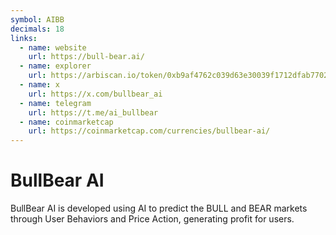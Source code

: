 ```yaml
---
symbol: AIBB
decimals: 18
links:
  - name: website
    url: https://bull-bear.ai/
  - name: explorer
    url: https://arbiscan.io/token/0xb9af4762c039d63e30039f1712dfab77026408c7
  - name: x
    url: https://x.com/bullbear_ai
  - name: telegram
    url: https://t.me/ai_bullbear
  - name: coinmarketcap
    url: https://coinmarketcap.com/currencies/bullbear-ai/
---
```


# BullBear AI

BullBear AI is developed using AI to predict the BULL and BEAR markets through User Behaviors and Price Action, generating profit for users.
